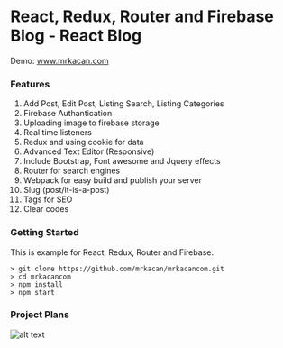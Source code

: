 # React, Redux, Router and Firebase Blog - React Blog

Demo: www.mrkacan.com

### Features

1. Add Post, Edit Post, Listing Search, Listing Categories
2. Firebase Authantication
3. Uploading image to firebase storage
4. Real time listeners
5. Redux and using cookie for data
6. Advanced Text Editor (Responsive)
7. Include Bootstrap, Font awesome and Jquery effects
8. Router for search engines
9. Webpack for easy build and publish your server
10. Slug (post/it-is-a-post)
11. Tags for SEO
12. Clear codes

### Getting Started

This is example for React, Redux, Router and Firebase.

```
> git clone https://github.com/mrkacan/mrkacancom.git
> cd mrkacancom
> npm install
> npm start
```

### Project Plans

![alt text](https://github.com/mrkacan/mrkacancom/blob/master/PlanImages/Blank%20Diagram%20-%20Page%201.png)
